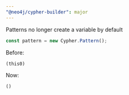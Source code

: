 ```yaml
---
"@neo4j/cypher-builder": major
---
```


Patterns no longer create a variable by default

```js
const pattern = new Cypher.Pattern();
```

Before:

```cypher
(this0)
```

Now:

```cypher
()
```
